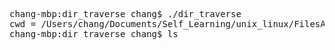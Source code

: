 <pre>
chang-mbp:dir_traverse chang$ ./dir_traverse
cwd = /Users/chang/Documents/Self_Learning/unix_linux/FilesAndDirectories/utime
chang-mbp:dir_traverse chang$ ls
</pre>